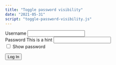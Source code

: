 ```yaml
---
title: "Toggle password visibility"
date: "2021-05-31"
script: "toggle-password-visibility.js"
---
```


<form class="flow">
  <div class="field">
    <label for="username">
    <span class="field-label">Username</span>  
    </label>
    <input type="text" name="username" id="username">
  </div>
  <div class="field">
    <label for="password">
      <span class="field-label">Password</span>
      <span class="field-hint">This is a hint</span>
    </label>
    <input type="password" name="password" id="password-field">
  </div>
  <div class="field-checkbox">
    <label for="show-password">
      <input type="checkbox" name="show-passwords" id="show-password">
      <span class="field-label">Show password</span>
    </label>
  </div>
  <p>
    <button type="submit">Log In</button>
  </p>
</form>
